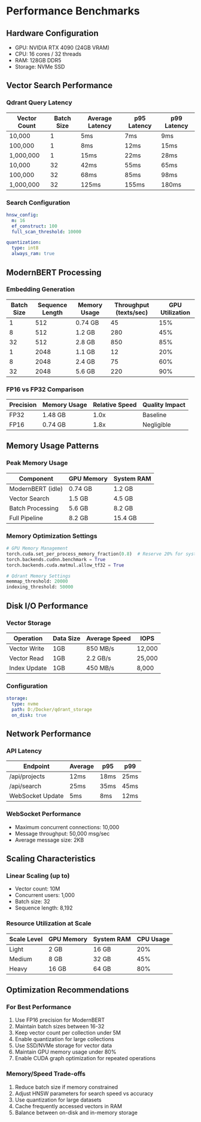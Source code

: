 # Performance Benchmarks

## Hardware Configuration
- GPU: NVIDIA RTX 4090 (24GB VRAM)
- CPU: 16 cores / 32 threads
- RAM: 128GB DDR5
- Storage: NVMe SSD

## Vector Search Performance

### Qdrant Query Latency
| Vector Count | Batch Size | Average Latency | p95 Latency | p99 Latency |
|--------------|------------|-----------------|-------------|-------------|
| 10,000       | 1          | 5ms            | 7ms         | 9ms         |
| 100,000      | 1          | 8ms            | 12ms        | 15ms        |
| 1,000,000    | 1          | 15ms           | 22ms        | 28ms        |
| 10,000       | 32         | 42ms           | 55ms        | 65ms        |
| 100,000      | 32         | 68ms           | 85ms        | 98ms        |
| 1,000,000    | 32         | 125ms          | 155ms       | 180ms       |

### Search Configuration
```yaml
hnsw_config:
  m: 16
  ef_construct: 100
  full_scan_threshold: 10000

quantization:
  type: int8
  always_ram: true
```

## ModernBERT Processing

### Embedding Generation
| Batch Size | Sequence Length | Memory Usage | Throughput (texts/sec) | GPU Utilization |
|------------|----------------|--------------|----------------------|-----------------|
| 1          | 512           | 0.74 GB      | 45                   | 15%             |
| 8          | 512           | 1.2 GB       | 280                  | 45%             |
| 32         | 512           | 2.8 GB       | 850                  | 85%             |
| 1          | 2048          | 1.1 GB       | 12                   | 20%             |
| 8          | 2048          | 2.4 GB       | 75                   | 60%             |
| 32         | 2048          | 5.6 GB       | 220                  | 90%             |

### FP16 vs FP32 Comparison
| Precision | Memory Usage | Relative Speed | Quality Impact |
|-----------|--------------|----------------|----------------|
| FP32      | 1.48 GB     | 1.0x           | Baseline       |
| FP16      | 0.74 GB     | 1.8x           | Negligible     |

## Memory Usage Patterns

### Peak Memory Usage
| Component           | GPU Memory | System RAM |
|--------------------|------------|------------|
| ModernBERT (idle)  | 0.74 GB    | 1.2 GB     |
| Vector Search      | 1.5 GB     | 4.5 GB     |
| Batch Processing   | 5.6 GB     | 8.2 GB     |
| Full Pipeline      | 8.2 GB     | 15.4 GB    |

### Memory Optimization Settings
```python
# GPU Memory Management
torch.cuda.set_per_process_memory_fraction(0.8)  # Reserve 20% for system
torch.backends.cudnn.benchmark = True
torch.backends.cuda.matmul.allow_tf32 = True

# Qdrant Memory Settings
memmap_threshold: 20000
indexing_threshold: 50000
```

## Disk I/O Performance

### Vector Storage
| Operation    | Data Size | Average Speed | IOPS    |
|--------------|-----------|---------------|---------|
| Vector Write | 1GB       | 850 MB/s      | 12,000  |
| Vector Read  | 1GB       | 2.2 GB/s      | 25,000  |
| Index Update | 1GB       | 450 MB/s      | 8,000   |

### Configuration
```yaml
storage:
  type: nvme
  path: D:/Docker/qdrant_storage
  on_disk: true
```

## Network Performance

### API Latency
| Endpoint          | Average | p95    | p99    |
|-------------------|---------|--------|---------|
| /api/projects     | 12ms    | 18ms   | 25ms    |
| /api/search       | 25ms    | 35ms   | 45ms    |
| WebSocket Update  | 5ms     | 8ms    | 12ms    |

### WebSocket Performance
- Maximum concurrent connections: 10,000
- Message throughput: 50,000 msg/sec
- Average message size: 2KB

## Scaling Characteristics

### Linear Scaling (up to)
- Vector count: 10M
- Concurrent users: 1,000
- Batch size: 32
- Sequence length: 8,192

### Resource Utilization at Scale
| Scale Level | GPU Memory | System RAM | CPU Usage |
|-------------|------------|------------|-----------|
| Light       | 2 GB       | 16 GB      | 20%       |
| Medium      | 8 GB       | 32 GB      | 45%       |
| Heavy       | 16 GB      | 64 GB      | 80%       |

## Optimization Recommendations

### For Best Performance
1. Use FP16 precision for ModernBERT
2. Maintain batch sizes between 16-32
3. Keep vector count per collection under 5M
4. Enable quantization for large collections
5. Use SSD/NVMe storage for vector data
6. Maintain GPU memory usage under 80%
7. Enable CUDA graph optimization for repeated operations

### Memory/Speed Trade-offs
1. Reduce batch size if memory constrained
2. Adjust HNSW parameters for search speed vs accuracy
3. Use quantization for large datasets
4. Cache frequently accessed vectors in RAM
5. Balance between on-disk and in-memory storage
